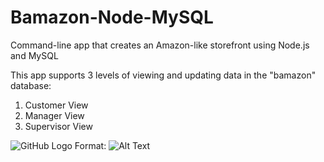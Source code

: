 # Bamazon-Node-MySQL
Command-line app that creates an Amazon-like storefront using Node.js and MySQL

This app supports 3 levels of viewing and updating data in the "bamazon" database:
1. Customer View
1. Manager View
1. Supervisor View

![GitHub Logo](/images/logo.png)
Format: ![Alt Text](url)
